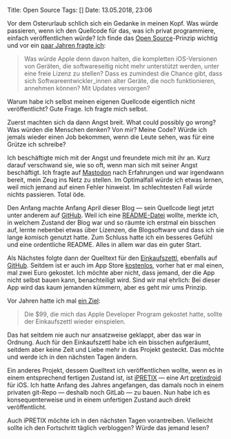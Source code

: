 Title: Open Source
Tags: []
Date: 13.05.2018, 23:06

Vor dem Osterurlaub schlich sich ein Gedanke in meinen Kopf. Was würde passieren, wenn ich den Quellcode für das, was ich privat programmiere, einfach veröffentlichen würde? Ich finde das [Open Source](https://de.wikipedia.org/wiki/Open_Source)-Prinzip wichtig und vor ein [paar Jahren fragte ich](/2014/alte-geraete/): 

> Was würde Apple denn davon halten, die kompletten iOS-Versionen von Geräten, die softwareseitig nicht mehr unterstützt werden, unter eine freie Lizenz zu stellen? Dass es zumindest die Chance gibt, dass sich Softwareentwickler_innen alter Geräte, die noch funktionieren, annehmen können? Mit Updates versorgen?

Warum habe ich selbst meinen eigenen Quellcode eigentlich nicht veröffentlicht? Gute Frage. Ich fragte mich selbst.

Zuerst machten sich da dann Angst breit. What could possibly go wrong? Was würden die Menschen denken? Von mir? Meine Code? Würde ich jemals wieder einen Job bekommen, wenn die Leute sehen, was für eine Grütze ich schreibe?

Ich beschäftigte mich mit der Angst und freundete mich mit ihr an. Kurz darauf verschwand sie, wie so oft, wenn man sich mit seiner Angst beschäftigt. Ich fragte auf [Mastodon](https://chaos.social/@zeitschlag/99746433600656775) nach Erfahrungen und war irgendwann bereit, mein Zeug ins Netz zu stellen. Im Optimalfall würde ich etwas lernen, weil mich jemand auf einen Fehler hinweist. Im schlechtesten Fall würde nichts passieren. Total öde.

Den Anfang machte Anfang April dieser Blog — sein Quellcode liegt jetzt unter anderem auf [GitHub](https://github.com/zeitschlag/blog). Weil ich eine [README-Datei](https://github.com/zeitschlag/blog/blob/master/README.md) wollte, merkte ich, in welchem Zustand der Blog war und so räumte ich erstmal ein bisschen auf, lernte nebenbei etwas über Lizenzen, die Blogsoftware und dass ich sie lange _komisch_ genutzt hatte. Zum Schluss hatte ich ein besseres Gefühl und eine ordentliche README. Alles in allem war das ein guter Start.

Als Nächstes folgte dann der Quelltext für den [Einkaufszettl](https://bullenscheisse.de/einkaufszettl/), ebenfalls auf [GitHub](https://github.com/zeitschlag/einkaufszettl). Seitdem ist er auch im App Store [kostenlos](https://itunes.apple.com/de/app/einkaufszettl/id1016435355?l=de&ls=1&mt=8), vorher hat er mal einen, mal zwei Euro gekostet. Ich möchte aber nicht, dass jemand, der die App nicht selbst bauen kann, benachteiligt wird. Sind wir mal ehrlich: Bei dieser App wird das kaum jemanden kümmern, aber es geht mir ums Prinzip.

Vor Jahren hatte ich mal [ein Ziel](/2017/der-einkaufszettl-2015-und-2016/):

> Die $99, die mich das Apple Developer Program gekostet hatte, sollte der Einkaufszettl wieder einspielen.

Das hat seitdem nie auch nur ansatzweise geklappt, aber das war in Ordnung. Auch für den Einkaufszettl habe ich ein bisschen aufgeräumt, seitdem aber keine Zeit und Liebe mehr in das Projekt gesteckt. Das möchte und werde ich in den nächsten Tagen ändern.

Ein anderes Projekt, dessem Quelltext ich veröffentlichen wollte, wenn es in einem entsprechend fertigen Zustand ist, ist [iPRETIX](https://gitlab.com/zeitschlag/ipretix) — eine Art [pretixdroid](https://github.com/pretix/pretixdroid) für iOS. Ich hatte Anfang des Jahres angefangen, das damals noch in einem privaten git-Repo — deshalb noch GitLab — zu bauen. Nun habe ich es konsequenterweise und in einem unfertigen Zustand auch direkt veröffentlicht.

Auch iPRETIX möchte ich in den nächsten Tagen vorantreiben. Vielleicht sollte ich den Fortschritt täglich verbloggen? Würde das jemand lesen?
